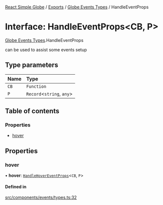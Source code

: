 [React Simple Globe](../README.md) / [Exports](../modules.md) / [Globe Events Types](../modules/Globe_Events_Types.md) / HandleEventProps

# Interface: HandleEventProps<CB, P\>

[Globe Events Types](../modules/Globe_Events_Types.md).HandleEventProps

can be used to assist some events setup

## Type parameters

| Name | Type |
| :------ | :------ |
| `CB` | `Function` |
| `P` | `Record`<`string`, `any`\> |

## Table of contents

### Properties

- [hover](Globe_Events_Types.HandleEventProps.md#hover)

## Properties

### hover

• **hover**: [`HandleHoverEventProps`](Globe_Events_Types.HandleHoverEventProps.md)<`CB`, `P`\>

#### Defined in

[src/components/events/types.ts:32](https://github.com/Gaushao/d3-react-globe/blob/0a8a5c1/src/components/events/types.ts#L32)
